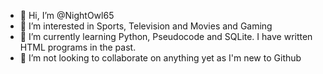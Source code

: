 - 👋 Hi, I’m @NightOwl65
- 👀 I’m interested in Sports, Television and Movies and Gaming
- 🌱 I’m currently learning Python, Pseudocode and SQLite. I have written HTML programs in the past.
- 💞️ I’m not looking to collaborate on anything yet as I'm new to Github


<!---
NightOwl65/NightOwl65 is a ✨ special ✨ repository because its `README.md` (this file) appears on your GitHub profile.
You can click the Preview link to take a look at your changes.
--->
